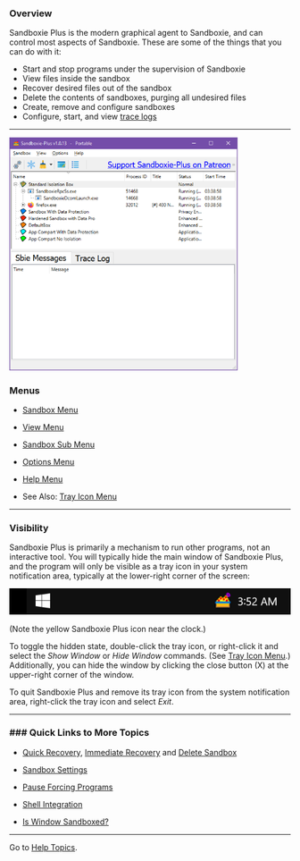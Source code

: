 ### Overview

Sandboxie Plus is the modern graphical agent to Sandboxie, and can control most aspects of Sandboxie. These are some of the things that you can do with it:

* Start and stop programs under the supervision of Sandboxie
* View files inside the sandbox
* Recover desired files out of the sandbox
* Delete the contents of sandboxes, purging all undesired files
* Create, remove and configure sandboxes
* Configure, start, and view [trace logs](TraceLog.md)

* * *

<img title="" src="../Media/SBPlusMainWindow.png" alt="I" width="409">

### Menus



* [Sandbox Menu](SBPlusSandboxMenu.md)

* [View Menu](ViewMenu.md)

* [Sandbox Sub Menu](SBPlusSandboxSubMenu.md)

* [Options Menu](ConfigureMenu.md)

* [Help Menu](HelpMenu.md)

* See Also: [Tray Icon Menu](SBPlusTrayIconMenu.md)

* * *

### Visibility

Sandboxie Plus is primarily a mechanism to run other programs, not an interactive tool. You will typically hide the main window of Sandboxie Plus, and the program will only be visible as a tray icon in your system notification area, typically at the lower-right corner of the screen:

<img title="" src="../Media/SBPlusTrayIcon.png" alt="" width="512">

(Note the yellow Sandboxie Plus icon near the clock.)

To toggle the hidden state, double-click the tray icon, or right-click it and select the _Show Window_ or _Hide Window_ commands. (See [Tray Icon Menu](SBPlusTrayIconMenu.md).) Additionally, you can hide the window by clicking the close button (X) at the upper-right corner of the window.

To quit Sandboxie Plus and remove its tray icon from the system notification area, right-click the tray icon and select _Exit_.

* * *

### ### Quick Links to More Topics

* [Quick Recovery](QuickRecovery.md), [Immediate Recovery](ImmediateRecovery.md) and [Delete Sandbox](DeleteSandbox.md)

* [Sandbox Settings](SBPlusSandboxSettings.md)

* [Pause Forcing Programs](SBPLusSandboxMenu.md#pause-forcing-programs)

* [Shell Integration](ConfigureMenu.md#windows-shell-integration)

* [Is Window Sandboxed?](SBPlusSandboxMenu.md#is-window-sandboxed)

* * *

Go to [Help Topics](HelpTopics.md).
